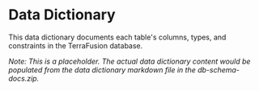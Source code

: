 # Data Dictionary

This data dictionary documents each table's columns, types, and constraints in the TerraFusion database.

*Note: This is a placeholder. The actual data dictionary content would be populated from the data dictionary markdown file in the db-schema-docs.zip.*